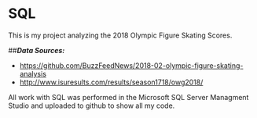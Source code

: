 # SQL  

This is my project analyzing the 2018 Olympic Figure Skating Scores.

##***Data Sources:***
- https://github.com/BuzzFeedNews/2018-02-olympic-figure-skating-analysis
- http://www.isuresults.com/results/season1718/owg2018/

All work with SQL was performed in the Microsoft SQL Server Managment Studio and uploaded to github to show all my code.

